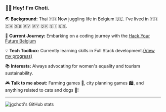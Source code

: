 ### 👋🏽 Hey! I'm Choti.

🌏 **Background:** Thai 🇹🇭 Now juggling life in Belgium 🇧🇪. I've lived in 🇹🇭 🇨🇭 🇬🇧 🇲🇻 🇲🇾 🇩🇰 🇸🇮 🇪🇸.

🚀 **Current Journey:** Embarking on a coding journey with the [Hack Your Future Belgium](https://github.com/HackYourFutureBelgium)

💡 **Tech Toolbox:** Currently learning skills in Full Stack development.[(View my progress)](https://github.com/jgchoti/studynote)

📚 **Interests:** Always advocating for women's equality and tourism sustainability.

🎮 **Talk to me about:** Farming games 🌱, city planning games 🏙️, and anything related to cats and dogs 🐾!

---


![jgchoti's GitHub stats](https://github-readme-stats.vercel.app/api?username=jgchoti) 
